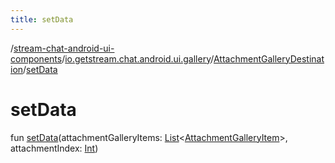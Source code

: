 ```yaml
---
title: setData
---
```

/[stream-chat-android-ui-components](../../index.md)/[io.getstream.chat.android.ui.gallery](../index.md)/[AttachmentGalleryDestination](index.md)/[setData](setData.md)  
  
  
  
# setData  
fun [setData](setData.md)(attachmentGalleryItems: [List](https://kotlinlang.org/api/latest/jvm/stdlib/kotlin.collections/-list/index.html)&lt;[AttachmentGalleryItem](../AttachmentGalleryItem/index.md)&gt;, attachmentIndex: [Int](https://kotlinlang.org/api/latest/jvm/stdlib/kotlin/-int/index.html))
